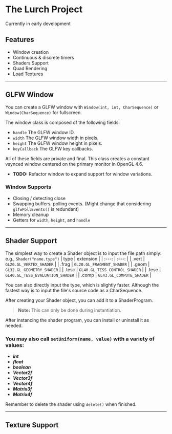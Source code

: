 # The Lurch Project

Currently in early development
<br>
## Features
- Window creation
- Continuous & discrete timers
- Shaders Support
- Quad Rendering
- Load Textures

---

## GLFW Window
You can create a GLFW window with ` Window(int, int, CharSequence) ` or ` Window(CharSequence) ` for fullscreen.

The window class is composed of the following fields:
- ` handle `       The GLFW window ID.
- ` width `        The GLFW window width in pixels. 
- ` height `       The GLFW window height in pixels. 
- ` keyCallback `  The GLFW key callbacks.

All of these fields are private and final. This class creates a constant vsynced window centered on the primary monitor in OpenGL 4.6. 
- __TODO:__ Refactor window to expand support for window variations.

### Window Supports
* Closing / detecting close
* Swapping buffers, polling events. (Might change that considering `glfwPollEvents()` is redundant)
* Memory cleanup
* Getters for `width`, `height`, and `handle`

---

## Shader Support
The simplest way to create a Shader object is to input the file path simply: e.g., ``` Shader("name.type") ``` 
| type | extension |
| :---:  | :---: |
| .vert | ``` GL20.GL_VERTEX_SHADER ``` |
| .frag | ``` GL20.GL_FRAGMENT_SHADER ``` |
| .geom | ``` GL32.GL_GEOMETRY_SHADER ``` |
| .tesc | ``` GL40.GL_TESS_CONTROL_SHADER ``` |
| .tese | ``` GL40.GL_TESS_EVALUATION_SHADER ``` |
| .comp | ``` GL43.GL_COMPUTE_SHADER ``` |



You can also directly input the type, which is slightly faster.
Although the fastest way is to input the file's source code as a CharSequence.


After creating your Shader object, you can add it to a ShaderProgram.
> **Note:** This can only be done during instantiation.

After instancing the shader program, you can install or uninstall it as needed.

### You may also call ``` setUniform(name, value) ``` with a variety of values:
- ***int***
- ***float***
- ***boolean***
- ***Vector2f***
- ***Vector3f***
- ***Vector4f***
- ***Matrix3f***
- ***Matrix4f***

Remember to delete the shader using ```delete()``` when finished.

---

## Texture Support
